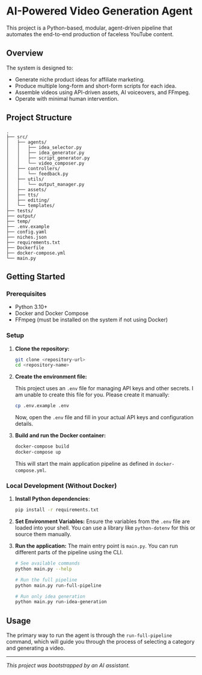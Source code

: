 # AI-Powered Video Generation Agent

This project is a Python-based, modular, agent-driven pipeline that automates the end-to-end production of faceless YouTube content.

## Overview

The system is designed to:
- Generate niche product ideas for affiliate marketing.
- Produce multiple long-form and short-form scripts for each idea.
- Assemble videos using API-driven assets, AI voiceovers, and FFmpeg.
- Operate with minimal human intervention.

## Project Structure

```
.
├── src/
│   ├── agents/
│   │   ├── idea_selector.py
│   │   ├── idea_generator.py
│   │   ├── script_generator.py
│   │   └── video_composer.py
│   ├── controllers/
│   │   └── feedback.py
│   ├── utils/
│   │   └── output_manager.py
│   ├── assets/
│   ├── tts/
│   ├── editing/
│   └── templates/
├── tests/
├── output/
├── temp/
├── .env.example
├── config.yaml
├── niches.json
├── requirements.txt
├── Dockerfile
├── docker-compose.yml
└── main.py
```

## Getting Started

### Prerequisites

- Python 3.10+
- Docker and Docker Compose
- FFmpeg (must be installed on the system if not using Docker)

### Setup

1.  **Clone the repository:**
    ```bash
    git clone <repository-url>
    cd <repository-name>
    ```

2.  **Create the environment file:**

    This project uses an `.env` file for managing API keys and other secrets. I am unable to create this file for you. Please create it manually:

    ```bash
    cp .env.example .env
    ```

    Now, open the `.env` file and fill in your actual API keys and configuration details.

3.  **Build and run the Docker container:**
    ```bash
    docker-compose build
    docker-compose up
    ```
    This will start the main application pipeline as defined in `docker-compose.yml`.

### Local Development (Without Docker)

1.  **Install Python dependencies:**
    ```bash
    pip install -r requirements.txt
    ```

2.  **Set Environment Variables:**
    Ensure the variables from the `.env` file are loaded into your shell. You can use a library like `python-dotenv` for this or source them manually.

3.  **Run the application:**
    The main entry point is `main.py`. You can run different parts of the pipeline using the CLI.
    ```bash
    # See available commands
    python main.py --help

    # Run the full pipeline
    python main.py run-full-pipeline

    # Run only idea generation
    python main.py run-idea-generation
    ```

## Usage

The primary way to run the agent is through the `run-full-pipeline` command, which will guide you through the process of selecting a category and generating a video.

---
*This project was bootstrapped by an AI assistant.* 
